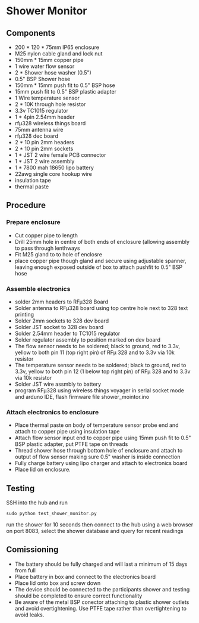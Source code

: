 # Shower Monitor
## Components

- 200 * 120 * 75mm  IP65 enclosure
- M25 nylon cable gland and lock nut
- 150mm * 15mm copper pipe
- 1 wire water flow sensor
- 2 * Shower hose washer (0.5")
- 0.5" BSP Shower hose
- 150mm * 15mm push fit to 0.5" BSP hose
- 15mm push fit to 0.5" BSP plastic adapter
- 1 Wire temperature sensor
- 2 * 10K through hole resistor
- 3.3v TC1015 regulator
- 1 * 4pin 2.54mm header
- rfµ328 wireless things board
- 75mm antenna wire
- rfµ328 dec board
- 2 * 10 pin 2mm headers
- 2 * 10 pin 2mm sockets
- 1 * JST 2 wire female PCB connector
- 1 * JST 2 wire assembly
- 1 * 7800 mah 18650 lipo battery
- 22awg single core hookup wire
- insulation tape
- thermal paste

## Procedure

### Prepare enclosure
- Cut copper pipe to length
- Drill 25mm hole in centre of both ends of enclosure (allowing assembly to pass through lenthways
- Fit M25 gland to to hole of enclosre
- place copper pipe though gland and secure using adjustable spanner, leaving enough exposed outside of box to attach pushfit to 0.5" BSP hose

### Assemble electronics
- solder 2mm headers to RFµ328 Board
- Solder antenna to RFµ328 board using top centre hole next to 328 text printing
- Solder 2mm sockets to 328 dev board
- Solder JST socket to 328 dev board
- Solder 2.54mm header to TC1015 regulator
- Solder regulator assembly to position marked on dev board
- The flow sensor needs to be soldered; black to ground, red to 3.3v, yellow to both pin 11 (top right pin) of RFµ 328 and to 3.3v via 10k resistor 
- The temperature sensor needs to be soldered; black to ground, red to 3.3v, yellow to both pin 12 (1 below top right pin) of RFµ 328 and to 3.3v via 10k resistor 
- Solder JST wire assmbly to battery
- program RFµ328 using wireless things voyager in serial socket mode and arduno IDE, flash firmware file shower_mointor.ino

### Attach electronics to enclosure 
- Place thermal paste on body of temperature sensor probe end and attach to copper pipe using insulation tape
- Attach flow sensor input end to copper pipe using 15mm push fit to 0.5" BSP plastic adapter, put PTFE tape on threads
- Thread shower hose through bottom hole of enclosure and attach to output of flow sensor making sure 0.5" washer is inside connection
- Fully charge battery using lipo charger and attach to electronics board
- Place lid on enclosure. 

## Testing

SSH into the hub and run
``` 
sudo python test_shower_monitor.py 

```
run the shower for 10 seconds then connect to the hub using a web browser on port 8083, select the shower database and query for recent readings

## Comissioning

- The battery should be fully charged and will last a minimum of 15 days from full
- Place battery in box and connect to the electronics board
- Place lid onto box and screw down
- The device should be connected to the participants shower and testing should be completed to ensure correct functionality
- Be aware of the metal BSP conector attaching to plastic shower outlets and avoid overtightening. Use PTFE tape rather than overtightening to avoid leaks.



